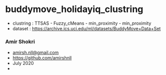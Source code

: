 # buddymove_holidayiq_clustring
- clustring : TTSAS - Fuzzy_cMeans - min_proximity - min_proximity
- dataset : https://archive.ics.uci.edu/ml/datasets/BuddyMove+Data+Set

### Amir Shokri
- amirsh.nll@gmail.com
- https://github.com/amirshnll
- July 2020
- 
